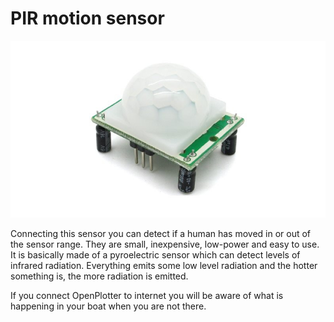 # PIR motion sensor

![](motion_sensor.png)


Connecting this sensor you can detect if a human has moved in or out of the sensor range. They are small, inexpensive, low-power and easy to use. It is basically made of a pyroelectric sensor which can detect levels of infrared radiation. Everything emits some low level radiation and the hotter something is, the more radiation is emitted.

If you connect OpenPlotter to internet you will be aware of what is happening in your boat when you are not there.